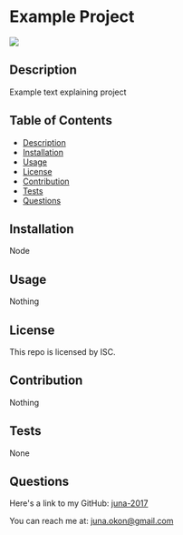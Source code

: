 # Example Project
  ![](https://img.shields.io/badge/license-ISC-blue.svg)


  ## Description
  Example text explaining project


  ## Table of Contents
  - [Description](#Description)
  - [Installation](#Installation)
  - [Usage](#Usage)
  - [License](#License)
  - [Contribution](#Contribution)
  - [Tests](#Tests)
  - [Questions](#Questions)


  ## Installation
  Node


  ## Usage
  Nothing


  ## License
   This repo is licensed by ISC.


  ## Contribution 
  Nothing
  

  ## Tests
  None


  ## Questions
   Here's a link to my GitHub: [juna-2017](https://github.com/juna-2017)
   
   You can reach me at: juna.okon@gmail.com

